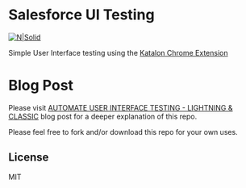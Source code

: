 # Salesforce UI Testing

[![N|Solid](https://chicagocloudgroup.com/wp-content/uploads/2019/03/Chicago-Cloud-Group-Logo-Final-for-Website.png)](http://chicagocloudgroup.com/)

Simple User Interface testing using the [Katalon Chrome Extension](https://chrome.google.com/webstore/detail/katalon-recorder-selenium/ljdobmomdgdljniojadhoplhkpialdid?hl=en-US)

# Blog Post

Please visit [AUTOMATE USER INTERFACE TESTING - LIGHTNING & CLASSIC](https://chicagocloudgroup.com/automate-user-interface-testing-lightning-classic/) blog post for a deeper explanation of this repo.

Please feel free to fork and/or download this repo for your own uses.

License
----

MIT

